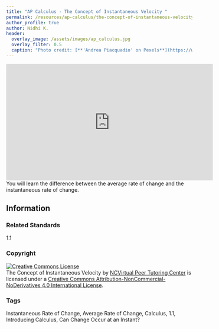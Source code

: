 ```yaml
---
title: "AP Calculus - The Concept of Instantaneous Velocity "
permalink: /resources/ap-calculus/the-concept-of-instantaneous-velocity
author_profile: true
author: Nidhi K.
header:
  overlay_image: /assets/images/ap_calculus.jpg
  overlay_filter: 0.5
  caption: "Photo credit: [**'Andrea Piacquadio' on Pexels**](https://www.pexels.com/photo/woman-holding-books-3768126/)"
---
```


<a href="/resources/ap-calculus">
  <span style="font-size: 48px; color: #00000;">
    <i class="fas fa-arrow-circle-left"> </i>
  </span>
</a> 


<iframe width="560" height="315" src="https://ncvps.yuja.com/V/Video?v=2527974&node=9170970&a=1053602643&preload=false" frameborder="0" webkitallowfullscreen mozallowfullscreen allowfullscreen></iframe>
You will learn the difference between the average rate of change and the instantaneous rate of change.

## Information

### Related Standards
1.1

### Copyright
<a rel="license" href="http://creativecommons.org/licenses/by-nc-nd/4.0/"><img alt="Creative Commons License" style="border-width:0" src="https://i.creativecommons.org/l/by-nc-nd/4.0/88x31.png" /></a><br /><span xmlns:dct="http://purl.org/dc/terms/" href="http://purl.org/dc/dcmitype/MovingImage" property="dct:title" rel="dct:type">The Concept of Instantaneous Velocity</span> by <a xmlns:cc="http://creativecommons.org/ns#" href="/resources/ap-calculus/the-concept-of-instantaneous-velocity" property="cc:attributionName" rel="cc:attributionURL">NCVirtual Peer Tutoring Center</a> is licensed under a <a rel="license" href="http://creativecommons.org/licenses/by-nc-nd/4.0/">Creative Commons Attribution-NonCommercial-NoDerivatives 4.0 International License</a>.

### Tags
Instantaneous Rate of Change, Average Rate of Change, Calculus, 1.1, Introducing Calculus, Can Change Occur at an Instant?

